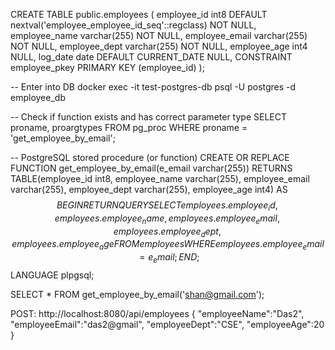 CREATE TABLE public.employees (
    employee_id int8 DEFAULT nextval('employee_employee_id_seq'::regclass) NOT NULL,
    employee_name varchar(255) NOT NULL,
    employee_email varchar(255) NOT NULL,
    employee_dept varchar(255) NOT NULL,
    employee_age int4 NULL,
    log_date date DEFAULT CURRENT_DATE NULL,
    CONSTRAINT employee_pkey PRIMARY KEY (employee_id)
);


-- Enter into DB
docker exec -it test-postgres-db psql -U postgres -d employee_db

-- Check if function exists and has correct parameter type
SELECT proname, proargtypes FROM pg_proc WHERE proname = 'get_employee_by_email';

-- PostgreSQL stored procedure (or function)
CREATE OR REPLACE FUNCTION get_employee_by_email(e_email varchar(255))
RETURNS TABLE(employee_id int8, employee_name varchar(255), employee_email varchar(255), employee_dept varchar(255), employee_age int4) AS $$
BEGIN
RETURN QUERY
SELECT employees.employee_id, employees.employee_name, employees.employee_email, employees.employee_dept, employees.employee_age FROM employees WHERE employees.employee_email = e_email;
END;
$$ LANGUAGE plpgsql;

SELECT * FROM get_employee_by_email('shan@gmail.com');






POST:
http://localhost:8080/api/employees
{
    "employeeName":"Das2",
    "employeeEmail":"das2@gmail",
    "employeeDept":"CSE",
    "employeeAge":20
}



